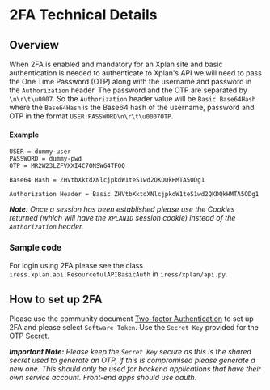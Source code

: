 # 2FA Technical Details

## Overview
When 2FA is enabled and mandatory for an Xplan site and basic authentication is needed to authenticate to Xplan's API 
we will need to pass the One Time Password (OTP) along with the username and password in the 
`Authorization` header. The password and the OTP are separated by `\n\r\t\u0007`. So the `Authorization` header 
value will be `Basic Base64Hash` where the `Base64Hash` is the Base64 hash of the username, password and OTP in the
 format `USER:PASSWORD\n\r\t\u0007OTP`.

#### Example
```
USER = dummy-user
PASSWORD = dummy-pwd
OTP = MR2W23LZFVXXI4C7ONSWG4TFOQ

Base64 Hash = ZHVtbXktdXNlcjpkdW1teS1wd2QKDQkHMTA5ODg1

Authorization Header = Basic ZHVtbXktdXNlcjpkdW1teS1wd2QKDQkHMTA5ODg1
```

_**Note:** Once a session has been established please use the Cookies returned
 (which will have the `XPLANID` session cookie) instead of the `Authorization` header._ 

### Sample code
For login using 2FA please see the class `iress.xplan.api.ResourcefulAPIBasicAuth` in `iress/xplan/api.py`.

## How to set up 2FA
Please use the community document
[Two-factor Authentication](https://community.iress.com/t5/Help-Guide-Xplan/Two-factor-Authentication/ta-p/4994)
to set up 2FA and please select `Software Token`. Use the `Secret Key` provided for the OTP Secret.

_**Important Note:** Please keep the `Secret Key` secure as this is the shared secret used to generate an OTP, if this
is compromised please generate a new one. This should only be used for backend applications that have their own
service account. Front-end apps should use oauth._
